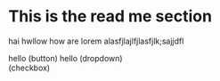 # This is the read me section
hai hwllow how are lorem 
alasfjlajlfjlasfjlk;sajjdfl





hello (button)
hello (dropdown) <br>(checkbox)
